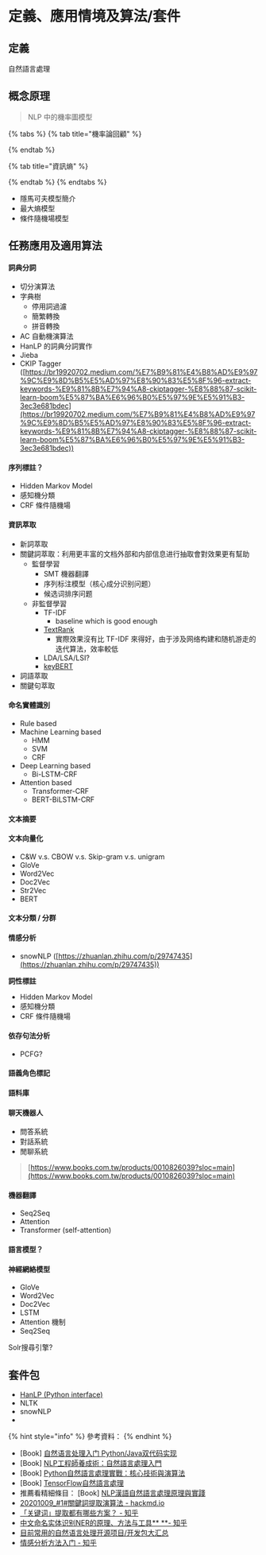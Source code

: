 # 定義、應用情境及算法/套件

## 定義

自然語言處理



## 概念原理

> NLP 中的機率圖模型

{% tabs %}
{% tab title="機率論回顧" %}

{% endtab %}

{% tab title="資訊熵" %}

{% endtab %}
{% endtabs %}

* 隱馬可夫模型簡介
* 最大熵模型
* 條件隨機場模型

## 任務應用及適用算法

#### **詞典分詞**

* 切分演算法
* 字典樹
  * 停用詞過濾
  * 簡繁轉換
  * 拼音轉換
* AC 自動機演算法
* HanLP 的詞典分詞實作
* Jieba
* CKIP Tagger ([https://br19920702.medium.com/%E7%B9%81%E4%B8%AD%E9%97%9C%E9%8D%B5%E5%AD%97%E8%90%83%E5%8F%96-extract-keywords-%E9%81%8B%E7%94%A8-ckiptagger-%E8%88%87-scikit-learn-boom%E5%87%BA%E6%96%B0%E5%97%9E%E5%91%B3-3ec3e681bdec](https://br19920702.medium.com/%E7%B9%81%E4%B8%AD%E9%97%9C%E9%8D%B5%E5%AD%97%E8%90%83%E5%8F%96-extract-keywords-%E9%81%8B%E7%94%A8-ckiptagger-%E8%88%87-scikit-learn-boom%E5%87%BA%E6%96%B0%E5%97%9E%E5%91%B3-3ec3e681bdec))

#### 序列標註？

* Hidden Markov Model
* 感知機分類
* CRF 條件隨機場



#### 資訊萃取

* 新詞萃取
* 關鍵詞萃取：利用更丰富的文档外部和内部信息进行抽取會對效果更有幫助
  * 監督學習
    * SMT 機器翻譯
    * 序列标注模型（核心成分识别问题）
    * 候选词排序问题
  * 非監督學習
    * TF-IDF
      * baseline which is good enough 
    * [TextRank](https://danjtchen.medium.com/textrank-%E6%96%87%E5%AD%97%E6%8E%A2%E5%8B%98-%E6%89%BE%E5%87%BA%E9%97%9C%E9%8D%B5%E5%AD%97-%E4%BB%A5-%E5%85%AB%E5%8D%A6%E7%89%88%E6%A8%99%E9%A1%8C%E7%82%BA%E4%BE%8B-b16620370872)
      * 實際效果沒有比 TF-IDF 來得好，由于涉及网络构建和随机游走的迭代算法，效率較低
    * LDA/LSA/LSI?
    * [keyBERT](https://maartengr.github.io/KeyBERT/)
* 詞語萃取
* 關鍵句萃取



#### **命名實體識別**

* Rule based
* Machine Learning based
  * HMM
  * SVM
  * CRF
* Deep Learning based
  * Bi-LSTM-CRF
* Attention based
  * Transformer-CRF
  * BERT-BiLSTM-CRF



#### 文本摘要



#### 文本向量化

* C\&W v.s. CBOW v.s. Skip-gram v.s. unigram
* GloVe
* Word2Vec
* Doc2Vec
* Str2Vec
* BERT



#### 文本分類 / 分群



#### 情感分析

* snowNLP ([https://zhuanlan.zhihu.com/p/29747435](https://zhuanlan.zhihu.com/p/29747435))



**詞性標註**

* Hidden Markov Model
* 感知機分類
* CRF 條件隨機場



#### 依存句法分析

* PCFG?



#### 語義角色標記



#### 語料庫



#### 聊天機器人

* 問答系統
* 對話系統
* 閒聊系統

> [https://www.books.com.tw/products/0010826039?sloc=main](https://www.books.com.tw/products/0010826039?sloc=main)

#### 機器翻譯

* Seq2Seq
* Attention
* Transformer (self-attention)

#### 語言模型？



#### 神經網絡模型

* GloVe
* Word2Vec
* Doc2Vec
* LSTM
* Attention 機制
* Seq2Seq

Solr搜尋引擎?



## 套件包

* [HanLP (Python interface)](https://github.com/hankcs/pyhanlp)
* NLTK
* snowNLP
*



{% hint style="info" %}
參考資料：
{% endhint %}

* \[Book] [自然语言处理入门 Python/Java双代码实现](https://item.jd.com/12585125.html)
* \[Book] [NLP工程師養成術：自然語言處理入門](https://www.books.com.tw/products/0010862534?sloc=main)
* \[Book] [Python自然語言處理實戰：核心技術與演算法](https://www.books.com.tw/products/CN11545231?sloc=main)
* \[Book] [TensorFlow自然語言處理](https://www.books.com.tw/products/CN11664324?sloc=main)
* 推薦看精細條目： \[Book] [NLP漢語自然語言處理原理與實踐](https://www.books.com.tw/products/CN11408497?sloc=main)
* [20201009\_#1#關鍵詞提取演算法 - hackmd.io](https://hackmd.io/@NLP-Abyss/HJgLrEa8v)
* [「关键词」提取都有哪些方案？ - 知乎](https://www.zhihu.com/question/21104071/answer/24556905)
* [中文命名实体识别NER的原理、方法与工具** **- 知乎](https://zhuanlan.zhihu.com/p/156914795)
* [目前常用的自然语言处理开源项目/开发包大汇总](http://blog.itpub.net/29829936/viewspace-2221886/)
* [情感分析方法入门 - 知乎](https://zhuanlan.zhihu.com/p/300595016)

